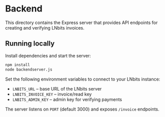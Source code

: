 # Backend

This directory contains the Express server that provides API endpoints for creating and verifying LNbits invoices.

## Running locally

Install dependencies and start the server:

```bash
npm install
node backendserver.js
```

Set the following environment variables to connect to your LNbits instance:

- `LNBITS_URL` – base URL of the LNbits server
- `LNBITS_INVOICE_KEY` – invoice/read key
- `LNBITS_ADMIN_KEY` – admin key for verifying payments

The server listens on `PORT` (default 3000) and exposes `/invoice` endpoints.
